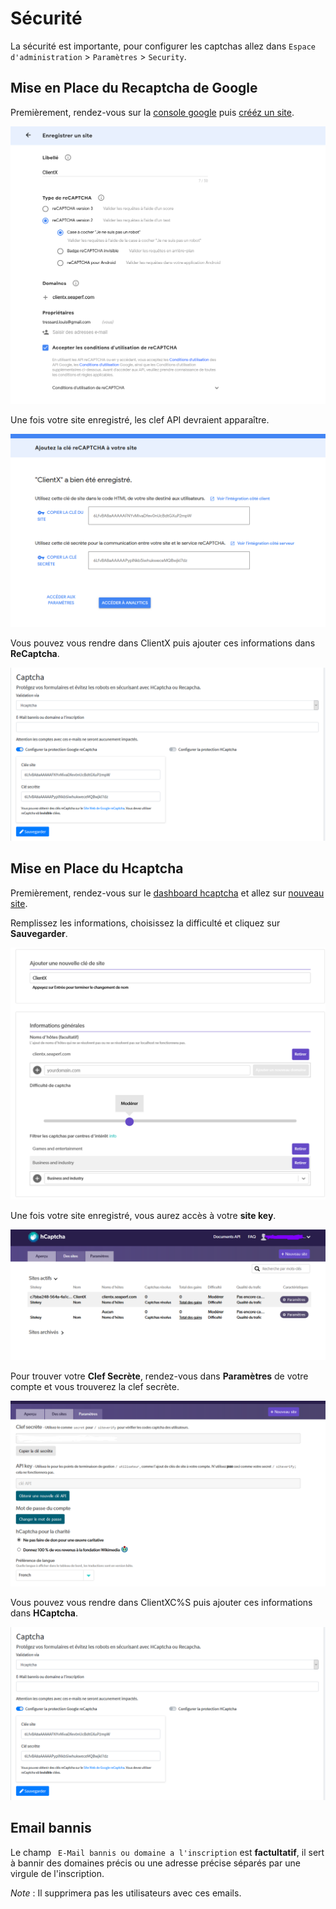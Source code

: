 # Sécurité
La sécurité est importante, pour configurer les captchas allez dans `Espace d'administration` > `Paramètres` > `Security`.
## Mise en Place du Recaptcha de Google

Premièrement, rendez-vous sur la [console google](https://www.google.com/recaptcha/admin/)  puis [crééz un site](https://www.google.com/recaptcha/admin/create).

![image](https://raw.githubusercontent.com/ClientXCMS/docs/master/fr/images/captcha/recaptcha/registration.png "Création")

Une fois votre site enregistré, les clef API devraient apparaître.

![image](https://raw.githubusercontent.com/ClientXCMS/docs/master/fr/images/captcha/recaptcha/registered.png "Créé")

Vous pouvez vous rendre dans ClientX puis ajouter ces informations dans **ReCaptcha**.

![image](https://raw.githubusercontent.com/ClientXCMS/docs/master/fr/images/captcha/recaptcha/recapatcha.png "ClientX")

## Mise en Place du Hcaptcha

Premièrement, rendez-vous sur le [dashboard hcaptcha](https://dashboard.hcaptcha.com/overview) et allez sur [nouveau site](https://dashboard.hcaptcha.com/sites/new).

Remplissez les informations, choisissez la difficulté et cliquez sur **Sauvegarder**.

![image](https://raw.githubusercontent.com/ClientXCMS/docs/master/fr/images/captcha/Hcaptcha/registering.png "Création")

Une fois votre site enregistré, vous aurez accès à votre **site key**.

![image](https://raw.githubusercontent.com/ClientXCMS/docs/master/fr/images/captcha/Hcaptcha/registered.png "Créé")

Pour trouver votre **Clef Secrète**, rendez-vous dans **Paramètres** de votre compte et vous trouverez la clef secrète.

![image](https://raw.githubusercontent.com/ClientXCMS/docs/master/fr/images/captcha/Hcaptcha/secret.png "Le Secret")

Vous pouvez vous rendre dans ClientXC%S puis ajouter ces informations dans **HCaptcha**.

![image](https://raw.githubusercontent.com/ClientXCMS/docs/master/fr/images/captcha/Hcaptcha/hcaptcha.png "ClientX")


## Email bannis

Le champ ```  E-Mail bannis ou domaine a l'inscription ``` est **factultatif**, il sert à bannir des domaines précis ou une adresse précise séparés par une virgule de l'inscription.

*Note* : Il supprimera pas les utilisateurs avec ces emails.
